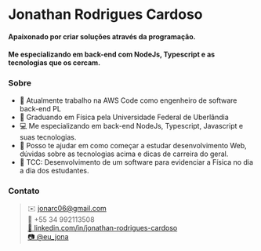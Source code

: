 # Jonathan Rodrigues Cardoso
#### 	Apaixonado por criar soluções através da programação.<br/> 
#### 	Me especializando em back-end com NodeJs, Typescript e as tecnologias que os cercam.<br/> 


### Sobre
- 🔭 Atualmente trabalho na AWS Code como engenheiro de software back-end PL
- 📓 Graduando em Física pela Universidade Federal de Uberlândia
- 💻 Me especializando em back-end NodeJs, Typescript, Javascript e suas tecnologias.
- 🤔 Posso te ajudar em como começar a estudar desenvolvimento Web, dúvidas sobre as tecnologias acima e dicas de carreira do geral.
- 💬 TCC: Desenvolvimento de um software para evidenciar a Física no dia a dia dos estudantes.

### Contato
>✉️ jonarc06@gmail.com
<br/>📱 +55 34 992113508
<br/> <a href=https://www.linkedin.com/in/jonathan-rodrigues-cardoso/>🔗 linkedin.com/in/jonathan-rodrigues-cardoso</a>
<br/> <a href=https://www.instagram.com/eu_jona/>📷 @eu_jona<a>

